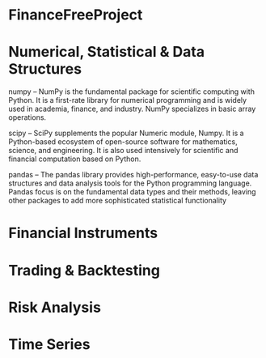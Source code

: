 # FinanceFreeProject

# Numerical, Statistical & Data Structures
numpy – NumPy is the fundamental package for scientific computing with Python. It is a first-rate library for numerical programming and is widely used in academia, finance, and industry. NumPy specializes in basic array operations.

scipy – SciPy supplements the popular Numeric module, Numpy. It is a Python-based ecosystem of open-source software for mathematics, science, and engineering. It is also used intensively for scientific and financial computation based on Python.

pandas – The pandas library provides high-performance, easy-to-use data structures and data analysis tools for the Python programming language. Pandas focus is on the fundamental data types and their methods, leaving other packages to add more sophisticated statistical functionality

# Financial Instruments

# Trading & Backtesting

# Risk Analysis

# Time Series
